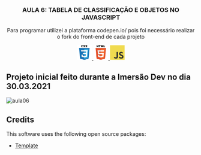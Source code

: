 <!-- PROJECT LOGO -->
<br />

  <h3 align="center">AULA 6: TABELA DE CLASSIFICAÇÃO E OBJETOS NO JAVASCRIPT</h3>

  <p align="center">
    Para programar utilizei a plataforma codepen.io/ pois foi necessário realizar o fork do front-end de cada projeto
  <br />
  
<p align="center">
  <p align="center"> <a href="https://www.w3schools.com/css/" target="_blank"> <img src="https://raw.githubusercontent.com/devicons/devicon/master/icons/css3/css3-original-wordmark.svg" alt="css3" width="40" height="40"/> </a> <a href="https://www.w3.org/html/" target="_blank"> <img src="https://raw.githubusercontent.com/devicons/devicon/master/icons/html5/html5-original-wordmark.svg" alt="html5" width="40" height="40"/> </a> <a href="https://developer.mozilla.org/en-US/docs/Web/JavaScript" target="_blank"> <img src="https://raw.githubusercontent.com/devicons/devicon/master/icons/javascript/javascript-original.svg" alt="javascript" width="40" height="40"/> </a> </p>

## Projeto inicial feito durante a Imersão Dev no dia 30.03.2021

![aula06](https://user-images.githubusercontent.com/49700354/113008776-b7608f00-914d-11eb-9607-156928e52a3a.png)


## Credits

This software uses the following open source packages:

- [Template](https://codepen.io/imersao-dev/pen/yLgLLNY)

